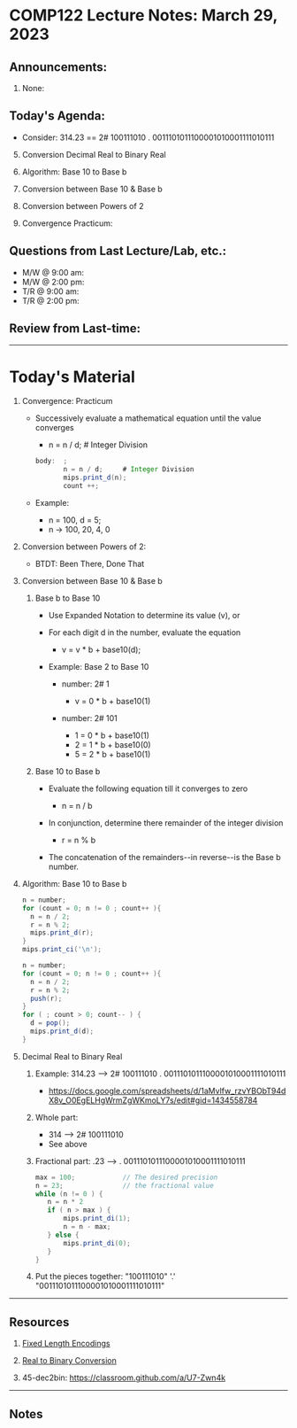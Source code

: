 # COMP122 Lecture Notes: March 29, 2023

## Announcements:
   1. None:

## Today's Agenda:

   * Consider: 314.23  == 2# 100111010 . 0011101011100001010001111010111

   5. Conversion Decimal Real to Binary Real 

   4. Algorithm: Base 10 to Base b

   3. Conversion between Base 10 & Base b
    
   2. Conversion between Powers of 2

   1. Convergence Practicum: 


## Questions from Last Lecture/Lab, etc.:
   * M/W @ 9:00 am: 
   * M/W @ 2:00 pm: 
   * T/R @ 9:00 am:
   * T/R @ 2:00 pm:


## Review from Last-time:

---
# Today's Material

  1. Convergence: Practicum
     - Successively evaluate a mathematical equation until the value converges
       *  n = n / d;     # Integer Division

        ```java
        body:  ;
               n = n / d;     # Integer Division
               mips.print_d(n);
               count ++;
        ```
     - Example:
       *  n = 100,  d = 5;
       *  n ->  100, 20, 4, 0


  1. Conversion between Powers of 2:
     - BTDT: Been There, Done That


  1. Conversion between Base 10 & Base b
     1. Base b to Base 10
        - Use Expanded Notation to determine its value (v), or
        - For each digit d in the number, evaluate the equation
          *  v = v * b + base10(d);     

        - Example: Base 2 to Base 10
          * number:  2# 1
            - v = 0 * b + base10(1)

          * number:  2# 101
            - 1 = 0 * b + base10(1)
            - 2 = 1 * b + base10(0)
            - 5 = 2 * b + base10(1)

     1. Base 10 to Base b
        - Evaluate the following equation till it converges to zero
          *  n = n / b

        - In conjunction, determine there remainder of the integer division
          *  r = n % b

        - The concatenation of the remainders--in reverse--is the Base b number.

   1. Algorithm: Base 10 to Base b

      ```java
      n = number;
      for (count = 0; n != 0 ; count++ ){
        n = n / 2;
        r = n % 2;
        mips.print_d(r);
      }
      mips.print_ci('\n');
      ```



      ```java
      n = number;
      for (count = 0; n != 0 ; count++ ){
        n = n / 2;
        r = n % 2;
        push(r);
      }
      for ( ; count > 0; count-- ) {
        d = pop();
        mips.print_d(d);
      }
      ```

   1. Decimal Real to Binary Real 
      1. Example:   314.23 -->  2# 100111010 . 0011101011100001010001111010111
         - https://docs.google.com/spreadsheets/d/1aMvlfw_rzvYBObT94dX8v_O0EgELHgWrmZgWKmoLY7s/edit#gid=1434558784
      1. Whole part:  
         - 314 --> 2# 100111010
         - See above
      1. Fractional part: .23  --> . 0011101011100001010001111010111

         ```java
         max = 100;            // The desired precision
         n = 23;               // the fractional value
         while (n != 0 ) {
            n = n * 2
            if ( n > max ) {
                mips.print_di(1);
                n = n - max; 
            } else {
                mips.print_di(0);
            }
         }
         ```

      1. Put the pieces together:
         "100111010" '.' "0011101011100001010001111010111"


---
## Resources

  1. [Fixed Length Encodings](https://docs.google.com/spreadsheets/d/1eUNgDk746G9y_BstasdvrxU6iA7T5FdsiBWwvo0TH7M/edit#gid=0)

  1. [Real to Binary Conversion](https://docs.google.com/spreadsheets/d/1aMvlfw_rzvYBObT94dX8v_O0EgELHgWrmZgWKmoLY7s/edit#gid=1434558784)

  1. 45-dec2bin:  https://classroom.github.com/a/U7-Zwn4k


---
## Notes
<!-- This section is for students to place their notes -->


